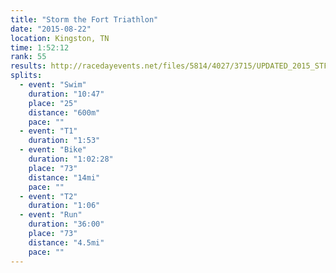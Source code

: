 ```yaml
---
title: "Storm the Fort Triathlon"
date: "2015-08-22"
location: Kingston, TN
time: 1:52:12
rank: 55
results: http://racedayevents.net/files/5814/4027/3715/UPDATED_2015_STF_SPRINT_TRASITIONS_AND_SPLITS.txt
splits:
  - event: "Swim"
    duration: "10:47"
    place: "25"
    distance: "600m"
    pace: ""
  - event: "T1"
    duration: "1:53"
  - event: "Bike"
    duration: "1:02:28"
    place: "73"
    distance: "14mi"
    pace: ""
  - event: "T2"
    duration: "1:06"
  - event: "Run"
    duration: "36:00"
    place: "73"
    distance: "4.5mi"
    pace: ""
---
```

